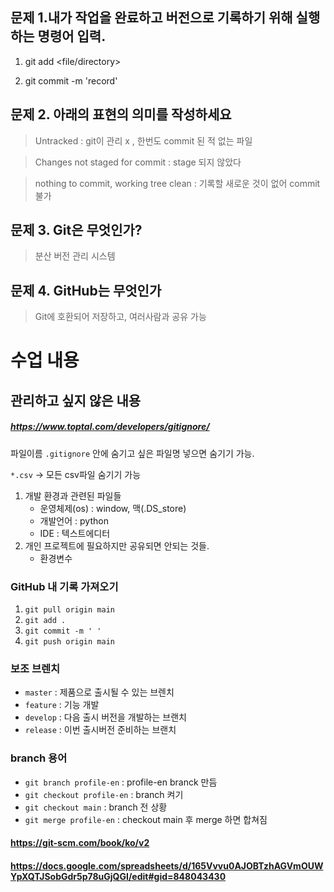  
## 문제 1.내가 작업을 완료하고 버전으로 기록하기 위해 실행하는 명령어 입력.
1. git add <file/directory>

2. git commit -m 'record'

## 문제 2. 아래의 표현의 의미를 작성하세요
> Untracked : git이 관리 x , 한번도 commit 된 적 없는 파일

> Changes not staged for commit : stage 되지 않았다

> nothing to commit, working tree clean : 기록할 새로운 것이 없어 commit 불가

## 문제 3. Git은 무엇인가?
> 분산 버전 관리 시스템

## 문제 4. GitHub는 무엇인가
> Git에 호환되어 저장하고, 여러사람과 공유 가능



# 수업 내용
## 관리하고 싶지 않은 내용 

##### https://www.toptal.com/developers/gitignore/
파일이름 `.gitignore` 안에 숨기고 싶은 파일명 넣으면 숨기기 가능.

`*.csv` -> 모든 csv파일 숨기기 가능

1. 개발 환경과 관련된 파일들
    - 운영체제(os) : window, 맥(.DS_store)
    - 개발언어 : python
    - IDE : 텍스트에디터
2. 개인 프로젝트에 필요하지만 공유되면 안되는 것들.
    - 환경변수


### GitHub 내 기록 가져오기
1. `git pull origin main`
2. `git add .`
3. `git commit -m ' ' `
4. `git push origin main`


### 보조 브렌치
- `master` : 제품으로 출시될 수 있는 브렌치
- `feature` : 기능 개발
- `develop` : 다음 출시 버전을 개발하는 브랜치
- `release` : 이번 출시버전 준비하는 브랜치

### branch 용어
- `git branch profile-en` : profile-en branck 만듬
- `git checkout profile-en` : branch 켜기
- `git checkout main` : branch 전 상황 
- `git merge profile-en` : checkout main 후 merge 하면 합쳐짐

#### https://git-scm.com/book/ko/v2
#### https://docs.google.com/spreadsheets/d/165Vvvu0AJOBTzhAGVmOUWYpXQTJSobGdr5p78uGjQGI/edit#gid=848043430
